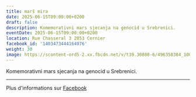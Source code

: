 ```yaml
---
title: marš mira
date: 2025-06-15T09:00:00+0200
draft: false
description: Komemorativni mars sjecanja na genocid u Srebrenici.
eventDate: 2025-06-15T09:00:00+0200
location: Rue Chasseral 3 2053 Cernier
facebook_id: '1403473444164976'
weight: 30
image: https://scontent-ord5-2.xx.fbcdn.net/v/t39.30808-6/496358384_1007574214836511_4806363768185633011_n.jpg?_nc_cat=102&ccb=1-7&_nc_sid=9e60e4&_nc_eui2=AeEVmcfVaw41s4rL8xyalcgWpukCskfm2rGm6QKyR-basTkKB78UQSmK9L8lA37HypCIvECmdnIbCGb-0nev93Ik&_nc_ohc=K4aGiWltMxMQ7kNvwE2lrpE&_nc_oc=AdkSNAws4T8rukwcvM1wBznZZ7tFdVv3VQ6p7QkatwGggAoE7kERO7Dm60JNfoA4New&_nc_zt=23&_nc_ht=scontent-ord5-2.xx&edm=ABTKTjYEAAAA&_nc_gid=kshn8iQFvKgby2B9qFpxgw&oh=00_AfMJ_9da9XeiLxMOW3fWTCg3od0JkeZWTa7AJmD6mZhhXQ&oe=68690D2E
---
```


Komemorativni mars sjecanja na genocid u Srebrenici.

---

Plus d'informations sur [Facebook](https://facebook.com/events/1403473444164976)